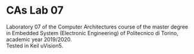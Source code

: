 # CAs Lab 07
Laboratory 07 of the Computer Architectures course of the master degree in Embedded System (Electronic Engineering) of Politecnico di Torino, academic year 2019/2020.<br/>
Tested in Keil uVision5.
